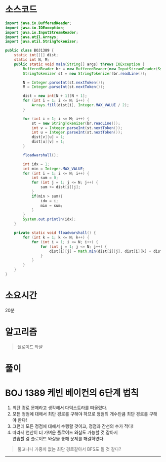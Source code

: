 # 소스코드

```Java
import java.io.BufferedReader;
import java.io.IOException;
import java.io.InputStreamReader;
import java.util.Arrays;
import java.util.StringTokenizer;

public class BOJ1389 {
    static int[][] dist;
    static int N, M;
    public static void main(String[] args) throws IOException {
        BufferedReader br = new BufferedReader(new InputStreamReader(System.in));
        StringTokenizer st = new StringTokenizer(br.readLine());

        N = Integer.parseInt(st.nextToken());
        M = Integer.parseInt(st.nextToken());

        dist = new int[N + 1][N + 1];
        for (int i = 1; i <= N; i++) {
            Arrays.fill(dist[i], Integer.MAX_VALUE / 2);
        }

        for (int i = 1; i <= M; i++) {
            st = new StringTokenizer(br.readLine());
            int v = Integer.parseInt(st.nextToken());
            int u = Integer.parseInt(st.nextToken());
            dist[v][u] = 1;
            dist[u][v] = 1;
        }

        floadwarshall();

        int idx = 1;
        int min = Integer.MAX_VALUE;
        for (int i = 1; i <= N; i++) {
            int sum = 0;
            for (int j = 1; j <= N; j++) {
                sum += dist[i][j];
            }
            if(min > sum){
                idx = i;
                min = sum;
            }
        }
        System.out.println(idx);
    }

    private static void floadwarshall() {
        for (int k = 1; k <= N; k++) {
            for (int i = 1; i <= N; i++) {
                for (int j = 1; j <= N; j++) {
                    dist[i][j] = Math.min(dist[i][j], dist[i][k] + dist[k][j]);
                }
            }
        }
    }
}
```

# 소요시간

20분

# 알고리즘

> 플로이드 와샬

# 풀이

# BOJ 1389 케빈 베이컨의 6단계 법칙

1. 최단 경로 문제라고 생각해서 다익스트라를 떠올렸다.
2. 모든 정점에 대해서 최단 경로를 구해야 하므로 정점의 개수만큼 최단 경로를 구해야 한다!
3. 그런데 모든 정점에 대해서 수행할 것이고, 정점과 간선의 수가 적다!
4. 따라서 연산이 더 가벼운 플로이드 와샬도 가능할 것 같아서       
   연습할 겸 플로이드 와샬을 통해 문제를 해결하였다.    

> 풀고나니 가중치 없는 최단 경로같아서 BFS도 될 것 같다?    
   

---
